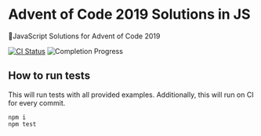 # Advent of Code 2019 Solutions in JS

🎄JavaScript Solutions for Advent of Code 2019

[![CI Status](https://github.com/danieltrost/adventofcode-2019-solutions-js/workflows/Node%20CI/badge.svg)](https://github.com/danieltrost/adventofcode-2019-solutions-js/actions)
![Completion Progress](https://img.shields.io/static/v1?label=progress&message=6/25&color=yellow)

## How to run tests

This will run tests with all provided examples. Additionally, this will run on CI for every commit.

```
npm i
npm test
```
